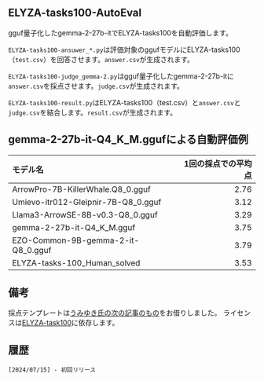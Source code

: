 ## ELYZA-tasks100-AutoEval

gguf量子化したgemma-2-27b-itでELYZA-tasks100を自動評価します。

```ELYZA-tasks100-ansuwer_*.py```は評価対象のggufモデルにELYZA-tasks100（```test.csv```）を回答させます。```answer.csv```が生成されます。

```ELYZA-tasks100-judge_gemma-2.py```はgguf量子化したgemma-2-27b-itに```answer.csv```を採点させます。```judge.csv```が生成されます。

```ELYZA-tasks100-result.py```はELYZA-tasks100（test.csv）と```answer.csv```と```judge.csv```を結合します。```result.csv```が生成されます。

## gemma-2-27b-it-Q4_K_M.ggufによる自動評価例

|モデル名|1回の採点での平均点|
|:---|---:|
|ArrowPro-7B-KillerWhale.Q8_0.gguf|2.76|
|Umievo-itr012-Gleipnir-7B-Q8_0.gguf|3.12|
|Llama3-ArrowSE-8B-v0.3-Q8_0.gguf|3.29|
|gemma-2-27b-it-Q4_K_M.gguf|3.75|
|EZO-Common-9B-gemma-2-it-Q8_0.gguf|3.79|
|ELYZA-tasks-100_Human_solved|3.53|

## 備考
採点テンプレートは[うみゆき氏の次の記事のもの](https://soysoftware.sakura.ne.jp/archives/3850)をお借りしました。
ライセンスは[ELYZA-task100](https://huggingface.co/datasets/elyza/ELYZA-tasks-100)に依存します。

## 履歴
    [2024/07/15] - 初回リリース
